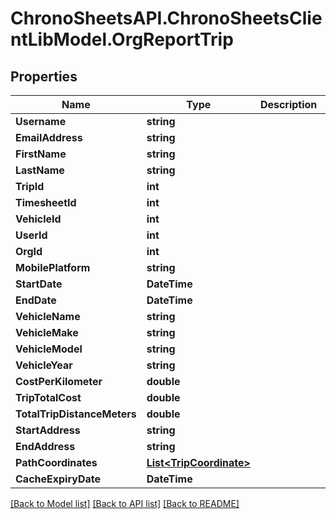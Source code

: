 
# ChronoSheetsAPI.ChronoSheetsClientLibModel.OrgReportTrip

## Properties

Name | Type | Description | Notes
------------ | ------------- | ------------- | -------------
**Username** | **string** |  | [optional] 
**EmailAddress** | **string** |  | [optional] 
**FirstName** | **string** |  | [optional] 
**LastName** | **string** |  | [optional] 
**TripId** | **int** |  | [optional] 
**TimesheetId** | **int** |  | [optional] 
**VehicleId** | **int** |  | [optional] 
**UserId** | **int** |  | [optional] 
**OrgId** | **int** |  | [optional] 
**MobilePlatform** | **string** |  | [optional] 
**StartDate** | **DateTime** |  | [optional] 
**EndDate** | **DateTime** |  | [optional] 
**VehicleName** | **string** |  | [optional] 
**VehicleMake** | **string** |  | [optional] 
**VehicleModel** | **string** |  | [optional] 
**VehicleYear** | **string** |  | [optional] 
**CostPerKilometer** | **double** |  | [optional] 
**TripTotalCost** | **double** |  | [optional] 
**TotalTripDistanceMeters** | **double** |  | [optional] 
**StartAddress** | **string** |  | [optional] 
**EndAddress** | **string** |  | [optional] 
**PathCoordinates** | [**List&lt;TripCoordinate&gt;**](TripCoordinate.md) |  | [optional] 
**CacheExpiryDate** | **DateTime** |  | [optional] 

[[Back to Model list]](../README.md#documentation-for-models)
[[Back to API list]](../README.md#documentation-for-api-endpoints)
[[Back to README]](../README.md)

